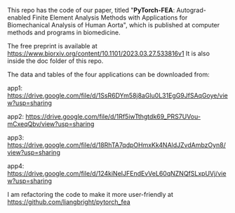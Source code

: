 This repo has the code of our paper, titled "**PyTorch-FEA**: Autograd-enabled Finite Element Analysis Methods
with Applications for Biomechanical Analysis of Human Aorta", which is published at computer methods and programs in biomedicine.

The free preprint is available at https://www.biorxiv.org/content/10.1101/2023.03.27.533816v1
It is also inside the doc folder of this repo.

The data and tables of the four applications can be downloaded from:

app1: https://drive.google.com/file/d/1SsR6DYm58j8aGlu0L31EgG9JfSAqGoye/view?usp=sharing

app2: https://drive.google.com/file/d/1Rf5iwTthgtdk69_PRS7UVou-mCxeqQbv/view?usp=sharing

app3: https://drive.google.com/file/d/18RhTA7qdpOHmxKk4NAldJZvdAmbzOyn8/view?usp=sharing

app4: https://drive.google.com/file/d/124kiNeIJFEndEvVeL60qNZNQfSLxpUVj/view?usp=sharing

I am refactoring the code to make it more user-friendly at https://github.com/liangbright/pytorch_fea

